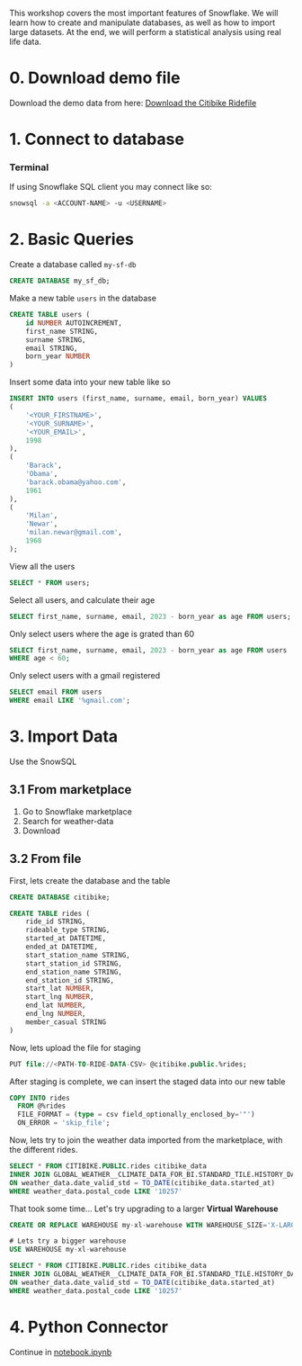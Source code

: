 This workshop covers the most important features of Snowflake. We will learn how to create and manipulate databases, as well as how to import large datasets. At the end, we will perform a statistical analysis using real life data.

# 0. Download demo file
Download the demo data from here: [Download the Citibike Ridefile](https://1drv.ms/u/s!AglMzqUexDSxjZteYWBitXwT11SENw?e=KeF8Df)

# 1. Connect to database

### Terminal
If using Snowflake SQL client you may connect like so:

```bash
snowsql -a <ACCOUNT-NAME> -u <USERNAME>
```

# 2. Basic Queries

Create a database called `my-sf-db`
```sql
CREATE DATABASE my_sf_db;
```

Make a new table `users` in the database
```sql
CREATE TABLE users (
	id NUMBER AUTOINCREMENT,
	first_name STRING,
	surname STRING,
	email STRING,
	born_year NUMBER
)
```

Insert some data into your new table like so
```sql
INSERT INTO users (first_name, surname, email, born_year) VALUES
(
	'<YOUR_FIRSTNAME>',
	'<YOUR_SURNAME>',
	'<YOUR_EMAIL>',
	1998
),
(
	'Barack',
	'Obama',
	'barack.obama@yahoo.com',
	1961
),
(
	'Milan',
	'Newar',
	'milan.newar@gmail.com',
	1968
);
```

View all the users
```sql
SELECT * FROM users;
```

Select all users, and calculate their age
```sql
SELECT first_name, surname, email, 2023 - born_year as age FROM users;
```

Only select users where the age is grated than 60
```sql
SELECT first_name, surname, email, 2023 - born_year as age FROM users
WHERE age < 60;
```

Only select users with a gmail registered
```sql
SELECT email FROM users
WHERE email LIKE '%gmail.com';
```

# 3. Import Data

Use the SnowSQL
## 3.1 From marketplace

1. Go to Snowflake marketplace
2. Search for weather-data
3. Download 

## 3.2 From file

First, lets create the database and the table
```sql
CREATE DATABASE citibike;
```
```sql
CREATE TABLE rides (
	ride_id STRING,
	rideable_type STRING,
	started_at DATETIME,
	ended_at DATETIME,
	start_station_name STRING,
	start_station_id STRING,
	end_station_name STRING,
	end_station_id STRING,
	start_lat NUMBER,
	start_lng NUMBER,
	end_lat NUMBER,
	end_lng NUMBER,
	member_casual STRING
)
```

Now, lets upload the file for staging
```sql
PUT file://<PATH-TO-RIDE-DATA-CSV> @citibike.public.%rides;
```

After staging is complete, we can insert the staged data into our new table
```sql
COPY INTO rides
  FROM @%rides
  FILE_FORMAT = (type = csv field_optionally_enclosed_by='"')
  ON_ERROR = 'skip_file';
```

Now, lets try to join the weather data imported from the marketplace, with the different rides.
```sql
SELECT * FROM CITIBIKE.PUBLIC.rides citibike_data
INNER JOIN GLOBAL_WEATHER__CLIMATE_DATA_FOR_BI.STANDARD_TILE.HISTORY_DAY weather_data
ON weather_data.date_valid_std = TO_DATE(citibike_data.started_at)
WHERE weather_data.postal_code LIKE '10257'
```

That took some time... Let's try upgrading to a larger **Virtual Warehouse**
```sql
CREATE OR REPLACE WAREHOUSE my-xl-warehouse WITH WAREHOUSE_SIZE='X-LARGE'
```

```sql
# Lets try a bigger warehouse
USE WAREHOUSE my-xl-warehouse
```

```sql
SELECT * FROM CITIBIKE.PUBLIC.rides citibike_data
INNER JOIN GLOBAL_WEATHER__CLIMATE_DATA_FOR_BI.STANDARD_TILE.HISTORY_DAY weather_data
ON weather_data.date_valid_std = TO_DATE(citibike_data.started_at)
WHERE weather_data.postal_code LIKE '10257'
```

# 4. Python Connector
Continue in [notebook.ipynb](./notebook.ipynb)
